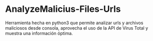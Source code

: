 # AnalyzeMalicius-Files-Urls
Herramienta hecha en python3 que permite analizar urls y archivos maliciosos desde consola, aprovecha el uso de la API de Virus Total y muestra una información óptima.
